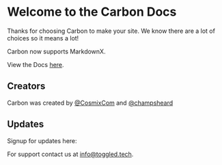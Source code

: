 # Welcome to the Carbon Docs

Thanks for choosing Carbon to make your site. We know there are a lot of choices so it means a lot!

Carbon now supports MarkdownX.

View the Docs [here](./Development).

## Creators

Carbon was created by <a href="//github.com/@cosmixcom">@CosmixCom</a> and <a href="//github.com/@champsheard">@champsheard</a>

## Updates

Signup for updates here:

<carbonEmail data-name="docsForm"></carbonEmail>

<googleAnalytics data-tag="G-XJV1Z34Z2K"></googleAnalytics>

For support contact us at <a href="mailto:info@toggled.tech">info@toggled.tech</a>.
